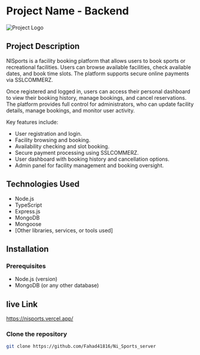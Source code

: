 # Project Name - Backend

![Project Logo](https://i.ibb.co.com/2Zt8m6B/white-D1w-Yu8-Wv.png)

 

## Project Description

NISports is a facility booking platform that allows users to book sports or recreational facilities. Users can browse available facilities, check available dates, and book time slots. The platform supports secure online payments via SSLCOMMERZ. 

Once registered and logged in, users can access their personal dashboard to view their booking history, manage bookings, and cancel reservations. The platform provides full control for administrators, who can update facility details, manage bookings, and monitor user activity.

Key features include:
- User registration and login.
- Facility browsing and booking.
- Availability checking and slot booking.
- Secure payment processing using SSLCOMMERZ.
- User dashboard with booking history and cancellation options.
- Admin panel for facility management and booking oversight.


## Technologies Used
- Node.js
- TypeScript
- Express.js
- MongoDB
- Mongoose
- [Other libraries, services, or tools used]

## Installation

### Prerequisites
- Node.js (version)
- MongoDB (or any other database)

## live Link
 https://nisports.vercel.app/

### Clone the repository
```bash
git clone https://github.com/Fahad41816/Ni_Sports_server

 


